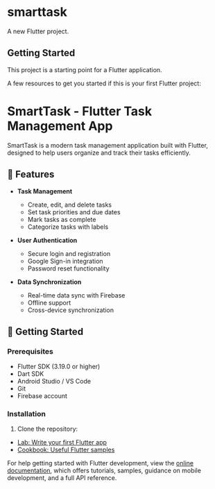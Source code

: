 # smarttask

A new Flutter project.

## Getting Started

This project is a starting point for a Flutter application.

A few resources to get you started if this is your first Flutter project:

# SmartTask - Flutter Task Management App

SmartTask is a modern task management application built with Flutter, designed to help users organize and track their tasks efficiently.

## 🌟 Features

- **Task Management**
  - Create, edit, and delete tasks
  - Set task priorities and due dates
  - Mark tasks as complete
  - Categorize tasks with labels

- **User Authentication**
  - Secure login and registration
  - Google Sign-in integration
  - Password reset functionality

- **Data Synchronization**
  - Real-time data sync with Firebase
  - Offline support
  - Cross-device synchronization

## 🚀 Getting Started

### Prerequisites

- Flutter SDK (3.19.0 or higher)
- Dart SDK
- Android Studio / VS Code
- Git
- Firebase account

### Installation

1. Clone the repository:


- [Lab: Write your first Flutter app](https://docs.flutter.dev/get-started/codelab)
- [Cookbook: Useful Flutter samples](https://docs.flutter.dev/cookbook)

For help getting started with Flutter development, view the
[online documentation](https://docs.flutter.dev/), which offers tutorials,
samples, guidance on mobile development, and a full API reference.
